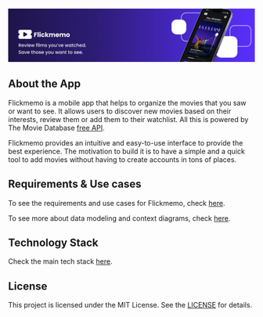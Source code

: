 <p align="center">
  <img src="https://github.com/LuizKraisch/flickmemo-api/blob/main/docs/assets/github-presentation.png">
</p>

## About the App

Flickmemo is a mobile app that helps to organize the movies that you saw or want to see. It allows users to discover new movies based on their 
interests, review them or add them to their watchlist. All this is powered by The Movie Database [free API](https://developer.themoviedb.org/docs).

Flickmemo provides an intuitive and easy-to-use interface to provide the best experience. The motivation to build it is to have a simple
and a quick tool to add movies without having to create accounts in tons of places.

## Requirements & Use cases

To see the requirements and use cases for Flickmemo, check [here](https://github.com/LuizKraisch/flickmemo-api/blob/main/docs/guides/requirements-use-cases.md).

To see more about data modeling and context diagrams, check [here](https://github.com/LuizKraisch/flickmemo-api/blob/main/docs/guides/data-modeling.md).

## Technology Stack

Check the main tech stack [here](https://github.com/LuizKraisch/flickmemo-api/blob/main/docs/setup/stack.md).

## License

This project is licensed under the MIT License. See the [LICENSE](https://github.com/LuizKraisch/flickmemo-api/blob/main/LICENSE) for details.
